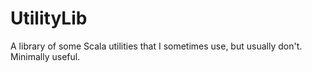 UtilityLib
==========

A library of some Scala utilities that I sometimes use, but usually don't.  Minimally useful.
